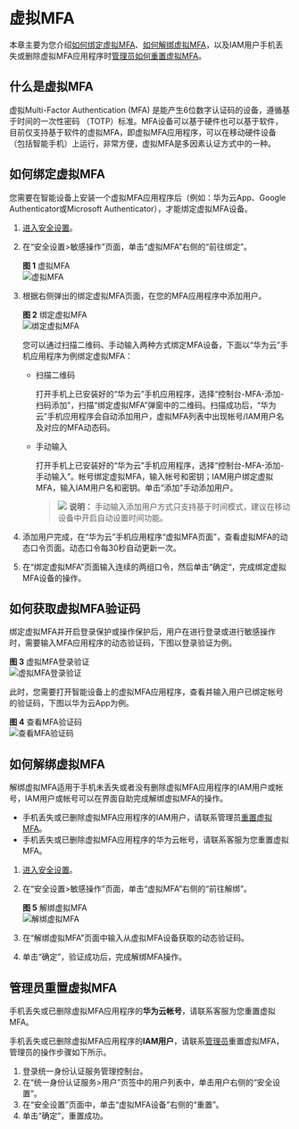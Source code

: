 # 虚拟MFA<a name="iam_01_0031"></a>

本章主要为您介绍[如何绑定虚拟MFA](#section135438283333)、[如何解绑虚拟MFA](#section16664103718547)，以及IAM用户手机丢失或删除虚拟MFA应用程序时[管理员如何重置虚拟MFA](#section1136016401592)。

## 什么是虚拟MFA<a name="section0864223164311"></a>

虚拟Multi-Factor Authentication \(MFA\) 是能产生6位数字认证码的设备，遵循基于时间的一次性密码 （TOTP）标准。MFA设备可以基于硬件也可以基于软件，目前仅支持基于软件的虚拟MFA，即虚拟MFA应用程序，可以在移动硬件设备（包括智能手机）上运行，非常方便，虚拟MFA是多因素认证方式中的一种。

## 如何绑定虚拟MFA<a name="section135438283333"></a>

您需要在智能设备上安装一个虚拟MFA应用程序后（例如：华为云App、Google Authenticator或Microsoft Authenticator），才能绑定虚拟MFA设备。

1.  [进入安全设置](安全设置概述.md#zh-cn_topic_0179263545_section113256158575)。
2.  在“安全设置\>敏感操作”页面，单击“虚拟MFA”右侧的“前往绑定”。

    **图 1**  虚拟MFA<a name="iam_07_0002_fig10746237561"></a>  
    ![](figures/虚拟MFA.png "虚拟MFA")

3.  根据右侧弹出的绑定虚拟MFA页面，在您的MFA应用程序中添加用户。

    **图 2**  绑定虚拟MFA<a name="iam_07_0002_fig177574200537"></a>  
    ![](figures/绑定虚拟MFA.png "绑定虚拟MFA")

    您可以通过扫描二维码、手动输入两种方式绑定MFA设备，下面以“华为云”手机应用程序为例绑定虚拟MFA：

    -   扫描二维码

        打开手机上已安装好的“华为云”手机应用程序，选择“控制台-MFA-添加-扫码添加”，扫描“绑定虚拟MFA”弹窗中的二维码。扫描成功后，“华为云”手机应用程序会自动添加用户，虚拟MFA列表中出现帐号/IAM用户名及对应的MFA动态码。

    -   手动输入

        打开手机上已安装好的“华为云”手机应用程序，选择“控制台-MFA-添加-手动输入”。帐号绑定虚拟MFA，输入帐号和密钥；IAM用户绑定虚拟MFA，输入IAM用户名和密钥。单击“添加”手动添加用户。

        >![](public_sys-resources/icon-note.gif) **说明：** 
        >手动输入添加用户方式只支持基于时间模式，建议在移动设备中开启自动设置时间功能。


4.  添加用户完成，在“华为云”手机应用程序“虚拟MFA页面”，查看虚拟MFA的动态口令页面。动态口令每30秒自动更新一次。
5.  在“绑定虚拟MFA”页面输入连续的两组口令，然后单击“确定“，完成绑定虚拟MFA设备的操作。

## 如何获取虚拟MFA验证码<a name="section1173963155411"></a>

绑定虚拟MFA并开启登录保护或操作保护后，用户在进行登录或进行敏感操作时，需要输入MFA应用程序的动态验证码，下图以登录验证为例。

**图 3**  虚拟MFA登录验证<a name="fig8965189102714"></a>  
![](figures/虚拟MFA登录验证.png "虚拟MFA登录验证")

此时，您需要打开智能设备上的虚拟MFA应用程序，查看并输入用户已绑定帐号的验证码，下图以华为云App为例。

**图 4**  查看MFA验证码<a name="fig1931723719278"></a>  
![](figures/查看MFA验证码.jpg "查看MFA验证码")

## 如何解绑虚拟MFA<a name="section16664103718547"></a>

解绑虚拟MFA适用于手机未丢失或者没有删除虚拟MFA应用程序的IAM用户或帐号，IAM用户或帐号可以在界面自助完成解绑虚拟MFA的操作。

-   手机丢失或已删除虚拟MFA应用程序的IAM用户，请联系管理员[重置虚拟MFA](#section1136016401592)。
-   手机丢失或已删除虚拟MFA应用程序的华为云帐号，请联系客服为您重置虚拟MFA。

1.  [进入安全设置](安全设置概述.md#zh-cn_topic_0179263545_section113256158575)。
2.  在“安全设置\>敏感操作”页面，单击“虚拟MFA”右侧的“前往解绑”。

    **图 5**  解绑虚拟MFA<a name="fig201069732813"></a>  
    ![](figures/解绑虚拟MFA.png "解绑虚拟MFA")

3.  在“解绑虚拟MFA”页面中输入从虚拟MFA设备获取的动态验证码。
4.  单击“确定”，验证成功后，完成解绑MFA操作。

## 管理员重置虚拟MFA<a name="section1136016401592"></a>

手机丢失或已删除虚拟MFA应用程序的**华为云帐号**，请联系客服为您重置虚拟MFA。

手机丢失或已删除虚拟MFA应用程序的**IAM用户**，请联系[管理员](使用前必读.md)重置虚拟MFA，管理员的操作步骤如下所示。

1.  登录统一身份认证服务管理控制台。
2.  在“统一身份认证服务\>用户”页签中的用户列表中，单击用户右侧的“安全设置”。
3.  在“安全设置”页面中，单击“虚拟MFA设备”右侧的“重置”。
4.  单击“确定”，重置成功。

